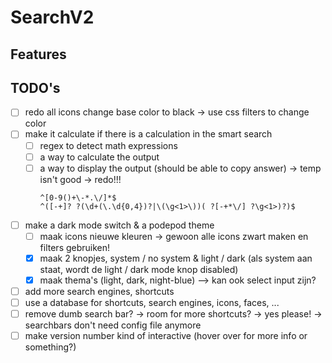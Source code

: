 # SearchV2

## Features

## TODO's
- [ ] redo all icons change base color to black → use css filters to change color
- [ ] make it calculate if there is a calculation in the smart search
  - [ ] regex to detect math expressions
  - [ ] a way to calculate the output
  - [ ] a way to display the output (should be able to copy answer) → temp isn't good → redo!!!
    ```regex
    ^[0-9()+\-*.\/]*$
    ^([-+]? ?(\d+(\.\d{0,4})?|\(\g<1>\))( ?[-+*\/] ?\g<1>)?)$
    ```

- [ ] make a dark mode switch & a podepod theme
  - [ ] maak icons nieuwe kleuren → gewoon alle icons zwart maken en filters gebruiken!
  - [x] maak 2 knopjes, system / no system & light / dark (als system aan staat, wordt de light / dark mode knop disabled) 
  - [x] maak thema's (light, dark, night-blue)
    --> kan ook select input zijn?
- [ ] add more search engines, shortcuts
- [ ] use a database for shortcuts, search engines, icons, faces, ...
- [ ] remove dumb search bar? → room for more shortcuts? → yes please! → searchbars don't need config file anymore
- [ ] make version number kind of interactive (hover over for more info or something?)